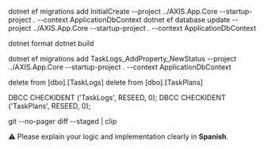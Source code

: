 dotnet ef migrations add InitialCreate --project ../AXIS.App.Core --startup-project . --context ApplicationDbContext
dotnet ef database update --project ../AXIS.App.Core --startup-project . --context ApplicationDbContext

dotnet format
dotnet build

dotnet ef migrations add TaskLogs_AddProperty_NewStatus --project ../AXIS.App.Core --startup-project . --context ApplicationDbContext

delete from [dbo].[TaskLogs]
delete from [dbo].[TaskPlans]

DBCC CHECKIDENT ('TaskLogs', RESEED, 0);
DBCC CHECKIDENT ('TaskPlans', RESEED, 0);

git --no-pager diff --staged | clip

⚠️ Please explain your logic and implementation clearly in **Spanish**.
<!--stackedit_data:
eyJoaXN0b3J5IjpbLTg3NDk4NjU0M119
-->